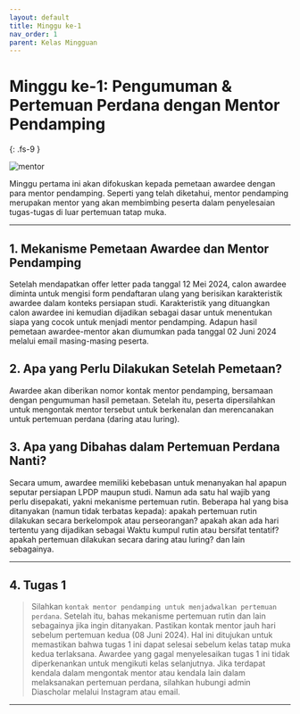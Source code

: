 ```yaml
---
layout: default
title: Minggu ke-1
nav_order: 1
parent: Kelas Mingguan
---
```


# Minggu ke-1: Pengumuman & Pertemuan Perdana dengan Mentor Pendamping
{: .fs-9 }

![mentor](https://www.dropbox.com/scl/fi/trcwkf02faxh3mvxdj8bq/diasmentor-1.png?rlkey=t6788h1khssb7uj2falqyx9wl&raw=1)

Minggu pertama ini akan difokuskan kepada pemetaan awardee dengan para mentor pendamping. Seperti yang telah diketahui, mentor pendamping merupakan mentor yang akan membimbing peserta dalam penyelesaian tugas-tugas di luar pertemuan tatap muka.

---

## 1. Mekanisme Pemetaan Awardee dan Mentor Pendamping
Setelah mendapatkan offer letter pada tanggal 12 Mei 2024, calon awardee diminta untuk mengisi form pendaftaran ulang yang berisikan karakteristik awardee dalam konteks persiapan studi. Karakteristik yang dituangkan calon awardee ini kemudian dijadikan sebagai dasar untuk menentukan siapa yang cocok untuk menjadi mentor pendamping. Adapun hasil pemetaan awardee-mentor akan diumumkan pada tanggal 02 Juni 2024 melalui email masing-masing peserta.

## 2. Apa yang Perlu Dilakukan Setelah Pemetaan?
Awardee akan diberikan nomor kontak mentor pendamping, bersamaan dengan pengumuman hasil pemetaan. Setelah itu, peserta dipersilahkan untuk mengontak mentor tersebut untuk berkenalan dan merencanakan untuk pertemuan perdana (daring atau luring).

## 3. Apa yang Dibahas dalam Pertemuan Perdana Nanti?
Secara umum, awardee memiliki kebebasan untuk menanyakan hal apapun seputar persiapan LPDP maupun studi. Namun ada satu hal wajib yang perlu disepakati, yakni mekanisme pertemuan rutin. Beberapa hal yang bisa ditanyakan (namun tidak terbatas kepada): apakah pertemuan rutin dilakukan secara berkelompok atau perseorangan? apakah akan ada hari tertentu yang dijadikan sebagai Waktu kumpul rutin atau bersifat tentatif? apakah pertemuan dilakukan secara daring atau luring? dan lain sebagainya.

---

## 4. Tugas 1
> Silahkan `kontak mentor pendamping untuk menjadwalkan pertemuan perdana`. Setelah itu, bahas mekanisme pertemuan rutin dan lain sebagainya jika ingin ditanyakan. Pastikan kontak mentor jauh hari sebelum pertemuan kedua (08 Juni 2024). Hal ini ditujukan untuk memastikan bahwa tugas 1 ini dapat selesai sebelum kelas tatap muka kedua terlaksana. Awardee yang gagal menyelesaikan tugas 1 ini tidak diperkenankan untuk mengikuti kelas selanjutnya. Jika terdapat kendala dalam mengontak mentor atau kendala lain dalam melaksanakan pertemuan perdana, silahkan hubungi admin Diascholar melalui Instagram atau email.

----

